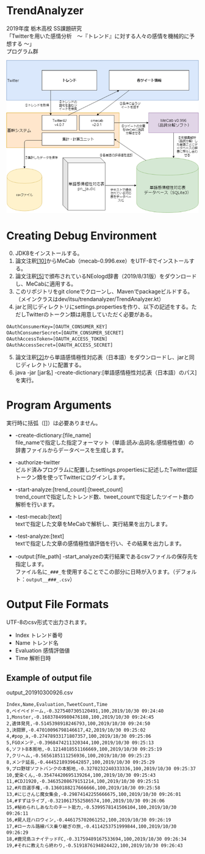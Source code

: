 # TrendAnalyzer
2019年度 栃木高校 SS課題研究  
「Twitterを用いた感情分析　～『トレンド』に対する人々の感情を機械的に予想する ～」  
プログラム群  
  
<img src="https://raw.githubusercontent.com/NomakiItsuru/TrendAnalyzer/master/flow_chart.png" />
  
# Creating Debug Environment
0. JDK8をインストールする。
1. 論文注釈[[10]](https://drive.google.com/drive/folders/0B4y35FiV1wh7fjQ5SkJETEJEYzlqcUY4WUlpZmR4dDlJMWI5ZUlXN2xZN2s2b0pqT3hMbTQ)からMeCab（mecab-0.996.exe）をUTF-8でインストールする。  
2. 論文注釈[[5]](https://mana.bi/wiki.cgi?page=%B7%C1%C2%D6%C1%C7%B2%F2%C0%CF%B4%EFMeCab%23p7)で頒布されているNEologd辞書（2019/8/31版）をダウンロードし、MeCabに適用する。  
3. このリポジトリをgit cloneでクローンし、Mavenでpackageビルドする。（メインクラスはdev/itsu/trendanalyzer/TrendAnalyzer.kt）  
4. jarと同じディレクトリにsettings.propertiesを作り、以下の記述をする。ただしTwitterのトークン類は用意していただく必要がある。  
```settings.properties
OAuthConsumerKey=[OAUTH_CONSUMER_KEY]
OAuthConsumerSecret=[OAUTH_CONSUMER_SECRET]
OAuthAccessToken=[OAUTH_ACCESS_TOKEN]
OAuthAccessSecret=[OAUTH_ACCESS_SECRET]
```  
5. 論文注釈[[2]](http://www.lr.pi.titech.ac.jp/~takamura/pndic_ja.html)から単語感情極性対応表（日本語）をダウンロードし、jarと同じディレクトリに配置する。
6. java -jar [jar名] -create-dictionary:[単語感情極性対応表（日本語）のパス]を実行。

# Program Arguments
実行時に括弧（[]）は必要ありません。  
  
- -create-dictionary:[file_name]  
file_nameで指定した指定フォーマット（単語:読み:品詞名:感情極性値）の辞書ファイルからデータベースを生成します。  
  
- -authorize-twitter  
ビルド済みプログラムに配置したsettings.propertiesに記述したTwitter認証トークン類を使ってTwitterにログインします。  
  
- -start-analyze:[trend_count]:[tweet_count]  
trend_countで指定したトレンド数、tweet_countで指定したツイート数の解析を行います。  
  
- -test-mecab:[text]  
textで指定した文章をMeCabで解析し、実行結果を出力します。  
  
- -test-analyze:[text]  
textで指定した文章の感情極性値評価を行い、その結果を出力します。  
  
- -output:[file_path]
-start_analyzeの実行結果であるcsvファイルの保存先を指定します。  
ファイル名に```_###_```を使用することでこの部分に日時が入ります。（デフォルト：```output__###_.csv```）  
  
# Output File Formats
UTF-8のcsv形式で出力されます。  
- Index トレンド番号  
- Name トレンド名  
- Evaluation 感情評価値  
- Time 解析日時
## Example of output file
output_201910300926.csv
```output_201910300926.csv
Index,Name,Evaluation,TweetCount,Time
0,ペイペイドーム,-0.3275407305120491,100,2019/10/30 09:24:40
1,Monster,-0.16837849980476188,100,2019/10/30 09:24:45
2,遺体発見,-0.5145398918246793,100,2019/10/30 09:24:50
3,決闘罪,-0.47010096798146617,42,2019/10/30 09:25:02
4,#pop_a,-0.27478933171807357,100,2019/10/30 09:25:06
5,FGOメンテ,-0.3968474211320344,100,2019/10/30 09:25:13
6,ソフトB本拠地,-0.1214018551166669,100,2019/10/30 09:25:19
7,クリヘム,-0.5656185111256936,100,2019/10/30 09:25:23
8,メンテ延長,-0.4445218939642857,100,2019/10/30 09:25:29
9,プロ野球ソフトバンクの本拠地,-0.3270232240333336,100,2019/10/30 09:25:37
10,愛染くん,-0.35474420695139264,100,2019/10/30 09:25:43
11,#CDJ1920,-0.34635208679151214,100,2019/10/30 09:25:51
12,#片目選手権,-0.1360188217666666,100,2019/10/30 09:25:58
13,#にじさんじ魔女集会,-0.29874142255666675,100,2019/10/30 09:26:01
14,#すずはライブ,-0.3210617552586574,100,2019/10/30 09:26:06
15,#秘められしあなたのチート能力,-0.5399578141506104,100,2019/10/30 09:26:11
16,#屍人荘ハロウィン,-0.446175702061252,100,2019/10/30 09:26:19
17,#ローカル路線バス乗り継ぎの旅,-0.4114253751999844,100,2019/10/30 09:26:29
18,#鹿児島ユナイテッドFC,-0.31759489167533694,100,2019/10/30 09:26:34
19,#それに教えたら終わり,-0.5191876194824422,100,2019/10/30 09:26:43
```
  

